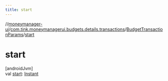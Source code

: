 ```yaml
---
title: start
---
```

//[moneymanager-ui](../../../index.html)/[com.tink.moneymanagerui.budgets.details.transactions](../index.html)/[BudgetTransactionParams](index.html)/[start](start.html)



# start



[androidJvm]\
val [start](start.html): [Instant](https://developer.android.com/reference/kotlin/java/time/Instant.html)




